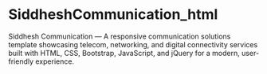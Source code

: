 # SiddheshCommunication_html
Siddhesh Communication — A responsive communication solutions template showcasing telecom, networking, and digital connectivity services built with HTML, CSS, Bootstrap, JavaScript, and jQuery for a modern, user-friendly experience.

